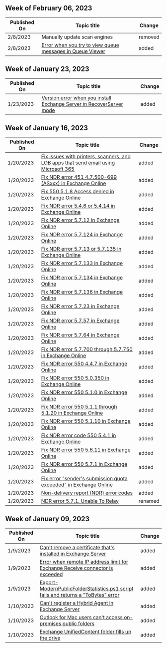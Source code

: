 <!-- This file is generated automatically each week. Changes made to this file will be overwritten.-->



## Week of February 06, 2023


| Published On |Topic title | Change |
|------|------------|--------|
| 2/8/2023 | Manually update scan engines | removed |
| 2/8/2023 | [Error when you try to view queue messages in Queue Viewer](/exchange/troubleshoot/setup/queue-viewer-error-when-viewing-messages) | added |


## Week of January 23, 2023


| Published On |Topic title | Change |
|------|------------|--------|
| 1/23/2023 | [Version error when you install Exchange Server in RecoverServer mode](/exchange/troubleshoot/setup/version-error-in-recover-server-mode-install) | added |


## Week of January 16, 2023


| Published On |Topic title | Change |
|------|------------|--------|
| 1/20/2023 | [Fix issues with printers, scanners, and LOB apps that send email using Microsoft 365](/exchange/troubleshoot/email-delivery/fix-issues-with-printers-scanners-and-lob-applications-that-send-email-using-off) | added |
| 1/20/2023 | [Fix NDR error 451 4.7.500-699 (ASxxx) in Exchange Online](/exchange/troubleshoot/email-delivery/ndr/fix-error-code-451-4-7-500-699-asxxx-in-exchange-online) | added |
| 1/20/2023 | [Fix 550 5.1.8 Access denied in Exchange Online](/exchange/troubleshoot/email-delivery/ndr/fix-error-code-5-1-8-in-exchange-online) | added |
| 1/20/2023 | [Fix NDR error 5.4.6 or 5.4.14 in Exchange Online](/exchange/troubleshoot/email-delivery/ndr/fix-error-code-5-4-6-through-5-4-20-in-exchange-online) | added |
| 1/20/2023 | [Fix NDR error 5.7.12 in Exchange Online](/exchange/troubleshoot/email-delivery/ndr/fix-error-code-5-7-12-in-exchange-online) | added |
| 1/20/2023 | [Fix NDR error 5.7.124 in Exchange Online](/exchange/troubleshoot/email-delivery/ndr/fix-error-code-5-7-124-in-exchange-online) | added |
| 1/20/2023 | [Fix NDR error 5.7.13 or 5.7.135 in Exchange Online](/exchange/troubleshoot/email-delivery/ndr/fix-error-code-5-7-13-or-5-7-135-in-exchange-online) | added |
| 1/20/2023 | [Fix NDR error 5.7.133 in Exchange Online](/exchange/troubleshoot/email-delivery/ndr/fix-error-code-5-7-133-in-exchange-online) | added |
| 1/20/2023 | [Fix NDR error 5.7.134 in Exchange Online](/exchange/troubleshoot/email-delivery/ndr/fix-error-code-5-7-134-in-exchange-online) | added |
| 1/20/2023 | [Fix NDR error 5.7.136 in Exchange Online](/exchange/troubleshoot/email-delivery/ndr/fix-error-code-5-7-136-in-exchange-online) | added |
| 1/20/2023 | [Fix NDR error 5.7.23 in Exchange Online](/exchange/troubleshoot/email-delivery/ndr/fix-error-code-5-7-23-in-exchange-online) | added |
| 1/20/2023 | [Fix NDR error 5.7.57 in Exchange Online](/exchange/troubleshoot/email-delivery/ndr/fix-error-code-5-7-57-in-exchange-online) | added |
| 1/20/2023 | [Fix NDR error 5.7.64 in Exchange Online](/exchange/troubleshoot/email-delivery/ndr/fix-error-code-5-7-64-in-exchange-online) | added |
| 1/20/2023 | [Fix NDR error 5.7.700 through 5.7.750 in Exchange Online](/exchange/troubleshoot/email-delivery/ndr/fix-error-code-5-7-700-through-5-7-750) | added |
| 1/20/2023 | [Fix NDR error 550 4.4.7 in Exchange Online](/exchange/troubleshoot/email-delivery/ndr/fix-error-code-550-4-4-7-in-exchange-online) | added |
| 1/20/2023 | [Fix NDR error 550 5.0.350 in Exchange Online](/exchange/troubleshoot/email-delivery/ndr/fix-error-code-550-5-0-350-in-exchange-online) | added |
| 1/20/2023 | [Fix NDR error 550 5.1.0 in Exchange Online](/exchange/troubleshoot/email-delivery/ndr/fix-error-code-550-5-1-0-in-exchange-online) | added |
| 1/20/2023 | [Fix NDR error 550 5.1.1 through 5.1.20 in Exchange Online](/exchange/troubleshoot/email-delivery/ndr/fix-error-code-550-5-1-1-through-5-1-20-in-exchange-online) | added |
| 1/20/2023 | [Fix NDR error 550 5.1.10 in Exchange Online](/exchange/troubleshoot/email-delivery/ndr/fix-error-code-550-5-1-10-in-exchange-online) | added |
| 1/20/2023 | [Fix NDR error code 550 5.4.1 in Exchange Online](/exchange/troubleshoot/email-delivery/ndr/fix-error-code-550-5-4-1-in-exchange-online) | added |
| 1/20/2023 | [Fix NDR error 550 5.6.11 in Exchange Online](/exchange/troubleshoot/email-delivery/ndr/fix-error-code-550-5-6-11-in-exchange-online) | added |
| 1/20/2023 | [Fix NDR error 550 5.7.1 in Exchange Online](/exchange/troubleshoot/email-delivery/ndr/fix-error-code-550-5-7-1-in-exchange-online) | added |
| 1/20/2023 | [Fix error "sender's submission quota exceeded" in Exchange Online](/exchange/troubleshoot/email-delivery/ndr/fix-error-for-submission-quota-exceeded-in-exchange-online) | added |
| 1/20/2023 | [Non-delivery report (NDR) error codes](/exchange/troubleshoot/email-delivery/ndr/mail-issues) | added |
| 1/20/2023 | [NDR error 5.7.1. Unable To Relay](/exchange/troubleshoot/email-delivery/ndr/unable-to-relay-blocked-by-allow-list) | renamed |


## Week of January 09, 2023


| Published On |Topic title | Change |
|------|------------|--------|
| 1/9/2023 | [Can't remove a certificate that's installed in Exchange Server](/exchange/troubleshoot/mailflow/cannot-remove-installed-certificate) | added |
| 1/9/2023 | [Error when remote IP address limit for Exchange Receive connector is exceeded](/exchange/troubleshoot/mailflow/connector-remote-ip-address-limit-exceeded) | added |
| 1/9/2023 | [Export-ModernPublicFolderStatistics.ps1 script fails and returns a "ToBytes" error](/exchange/troubleshoot/public-folders/export-modernpublicfolderstatistics-script-fails) | added |
| 1/10/2023 | [Can't register a Hybrid Agent in Exchange Server](/exchange/troubleshoot/move-mailboxes/cannot-register-hybrid-agent) | added |
| 1/10/2023 | [Outlook for Mac users can't access on-premises public folders](/exchange/troubleshoot/public-folders/outlook-for-mac-unable-access-public-folders) | added |
| 1/10/2023 | [Exchange UnifiedContent folder fills up the drive](/exchange/troubleshoot/administration/unifiedcontent-folder-fills-up-drive) | added |
